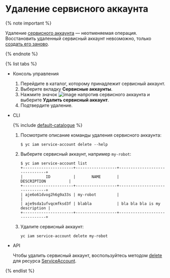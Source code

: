 # Удаление сервисного аккаунта

{% note important %}

Удаление [сервисного аккаунта](../../concepts/users/service-accounts.md) — неотменяемая операция. Восстановить удаленный сервисный аккаунт невозможно, только [создать его заново](create.md).

{% endnote %}

{% list tabs %}

- Консоль управления

  1. Перейдите в каталог, которому принадлежит сервисный аккаунт.
  2. Выберите вкладку **Сервисные аккаунты**.
  3. Нажмите значок ![image](../../../_assets/options.svg) напротив сервисного аккаунта и выберите **Удалить сервисный аккаунт**.
  4. Подтвердите удаление.

- CLI


  {% include [default-catalogue](../../../_includes/default-catalogue.md) %}

  1. Посмотрите описание команды удаления сервисного аккаунта:

      ```
      $ yc iam service-account delete --help
      ```

  2. Выберите сервисный аккаунт, например `my-robot`:

      ```
      $ yc iam service-account list
      +----------------------+------------------+-------------------------------+
      |          ID          |       NAME       |          DESCRIPTION          |
      +----------------------+------------------+-------------------------------+
      | aje6o61dvog2h6g9a33s | my-robot         |                               |
      | aje9sda1ufvqcmfksd3f | blabla           | bla bla bla is my description |
      +----------------------+------------------+-------------------------------+
      ```
  3. Удалите сервисный аккаунт:

      ```
      yc iam service-account delete my-robot
      ```

- API

  Чтобы удалить сервисный аккаунт, воспользуйтесь методом [delete](../../api-ref/ServiceAccount/delete.md) для ресурса [ServiceAccount](../../api-ref/ServiceAccount/index.md).

{% endlist %}
